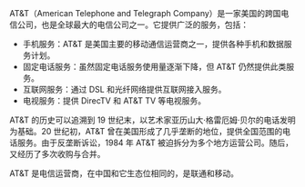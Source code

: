 AT&T（American Telephone and Telegraph Company）是一家美国的跨国电信公司，也是全球最大的电信公司之一。它提供广泛的服务，包括：

- 手机服务：AT&T 是美国主要的移动通信运营商之一，提供各种手机和数据服务计划。
- 固定电话服务：虽然固定电话服务使用量逐渐下降，但 AT&T 仍然提供此类服务。
- 互联网服务：通过 DSL 和光纤网络提供互联网接入服务。
- 电视服务：提供 DirecTV 和 AT&T TV 等电视服务。

AT&T 的历史可以追溯到 19 世纪末，以艺术家亚历山大·格雷厄姆·贝尔的电话发明为基础。20 世纪初，AT&T 曾在美国形成了几乎垄断的地位，提供全国范围的电话服务。由于反垄断诉讼，1984 年 AT&T 被迫拆分为多个地方运营公司。随后，又经历了多次收购与合并。

AT&T 是电信运营商，在中国和它生态位相同的，是联通和移动。
